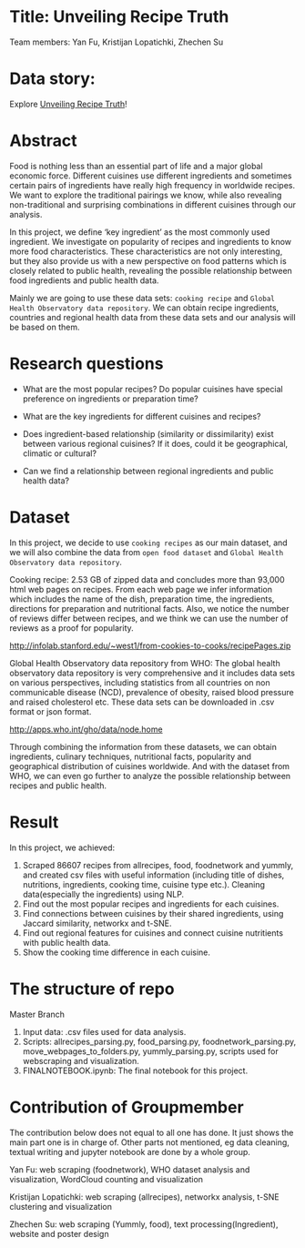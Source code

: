 # Title: Unveiling Recipe Truth

Team members: Yan Fu, Kristijan Lopatichki, Zhechen Su

# Data story: 

Explore [Unveiling Recipe Truth](http://112.74.61.146/)!

# Abstract

Food is nothing less than an essential part of life and a major global economic force. Different cuisines use different ingredients and sometimes certain pairs of ingredients have really high frequency in worldwide recipes. We want to explore the traditional pairings we know, while also revealing non-traditional and surprising combinations in different cuisines through our analysis. 

In this project, we define ‘key ingredient’ as the most commonly used ingredient. We investigate on popularity of recipes and ingredients to know more food characteristics. These characteristics are not only interesting, but they also provide us with a new perspective on food patterns which is closely related to public health, revealing the possible relationship between food ingredients and public health data.

Mainly we are going to use these data sets: `cooking recipe` and `Global Health Observatory data repository`. We can obtain recipe ingredients, countries and regional health data from these data sets and our analysis will be based on them.

# Research questions

* What are the most popular recipes? Do popular cuisines have special preference on ingredients or preparation time?

* What are the key ingredients for different cuisines and recipes? 

* Does ingredient-based relationship (similarity or dissimilarity) exist between various regional cuisines? If it does, could it be geographical, climatic or cultural? 

* Can we find a relationship between regional ingredients and public health data?


# Dataset

In this project, we decide to use `cooking recipes` as our main dataset, and we will also combine the data from `open food dataset` and `Global Health Observatory data repository`. 

Cooking recipe: 2.53 GB of zipped data and concludes more than 93,000 html web pages on recipes. From each web page we infer information which includes the name of the dish, preparation time, the ingredients, directions for preparation and nutritional facts. Also, we notice the number of reviews differ between recipes, and we think we can use the number of reviews as a proof for popularity.

http://infolab.stanford.edu/~west1/from-cookies-to-cooks/recipePages.zip

Global Health Observatory data repository from WHO: The global health observatory data repository is very comprehensive and it includes data sets on various perspectives, including statistics from all countries on non communicable disease (NCD), prevalence of obesity, raised blood pressure and raised cholesterol etc. These data sets can be downloaded in .csv format or json format. 

http://apps.who.int/gho/data/node.home

Through combining the information from these datasets, we can obtain ingredients, culinary techniques, nutritional facts, popularity and geographical distribution of cuisines worldwide. And with the dataset from WHO, we can even go further to analyze the possible relationship between recipes and public health.

# Result

In this project, we achieved:

1. Scraped 86607 recipes from allrecipes, food, foodnetwork and yummly, and created csv files with useful information (including title of dishes, nutritions, ingredients, cooking time, cuisine type etc.). Cleaning data(especially the ingredients) using NLP.
2. Find out the most popular recipes and ingredients for each cuisines.
3. Find connections between cuisines by their shared ingredients, using Jaccard similarity, networkx and t-SNE.
4. Find out regional features for cuisines and connect cuisine nutritients with public health data.
5. Show the cooking time difference in each cuisine.


# The structure of repo

Master Branch
1. Input data: .csv files used for data analysis.
2. Scripts: allrecipes_parsing.py, food_parsing.py, foodnetwork_parsing.py, move_webpages_to_folders.py, yummly_parsing.py, scripts used for webscraping and visualization.
3. FINALNOTEBOOK.ipynb: The final notebook for this project.

# Contribution of Groupmember

The contribution below does not equal to all one has done. It just shows the main part one is in charge of. Other parts not mentioned, eg data cleaning, textual writing and jupyter notebook are done by a whole group.

Yan Fu: web scraping (foodnetwork), WHO dataset analysis and visualization, WordCloud counting and visualization

Kristijan Lopatichki: web scraping (allrecipes), networkx analysis, t-SNE clustering and visualization

Zhechen Su: web scraping (Yummly, food), text processing(Ingredient), website and poster design


